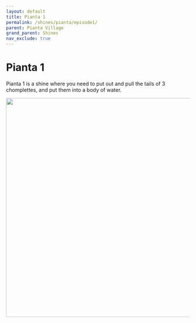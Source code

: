 ```yaml
---
layout: default 
title: Pianta 1
permalink: /shines/pianta/episode1/
parent: Pianta Village
grand_parent: Shines
nav_exclude: true
---
```


# Pianta 1
Pianta 1 is a shine where you need to put out and pull the tails of 3 chomplettes, and put them into a body of water.  

<img src="https://i.imgur.com/EL2L4y8.png" width="600">  

